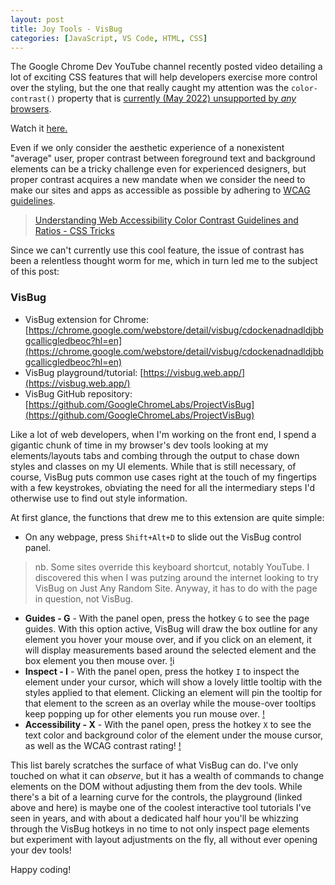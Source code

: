 ```yaml
---
layout: post
title: Joy Tools - VisBug
categories: [JavaScript, VS Code, HTML, CSS]
---
```

The Google Chrome Dev YouTube channel recently posted video detailing a lot of exciting CSS features that will help developers exercise more control over the styling, but the one that really caught my attention was the `color-contrast()` property that is [currently (May 2022) unsupported by *any* browsers](https://developer.mozilla.org/en-US/docs/Web/CSS/color_value/color-contrast). 

Watch it [here.](https://www.youtube.com/watch?v=Xy9ZXRRgpLk&t=636s) 

Even if we only consider the aesthetic experience of a nonexistent "average" user, proper contrast between foreground text and background elements can be a tricky challenge even for experienced designers, but proper contrast acquires a new mandate when we consider the need to make our sites and apps as accessible as possible by adhering to [WCAG guidelines](https://www.w3.org/TR/WCAG21/). 

> [Understanding Web Accessibility Color Contrast Guidelines and Ratios - CSS Tricks](https://css-tricks.com/understanding-web-accessibility-color-contrast-guidelines-and-ratios/)

Since we can't currently use this cool feature, the issue of contrast has been a relentless thought worm for me, which in turn led me to the subject of this post: 

### VisBug

* VisBug extension for Chrome: [https://chrome.google.com/webstore/detail/visbug/cdockenadnadldjbbgcallicgledbeoc?hl=en](https://chrome.google.com/webstore/detail/visbug/cdockenadnadldjbbgcallicgledbeoc?hl=en)
* VisBug playground/tutorial: [https://visbug.web.app/](https://visbug.web.app/)
* VisBug GitHub repository: [https://github.com/GoogleChromeLabs/ProjectVisBug](https://github.com/GoogleChromeLabs/ProjectVisBug)

Like a lot of web developers, when I'm working on the front end, I spend a gigantic chunk of time in my browser's dev tools looking at my elements/layouts tabs and combing through the output to chase down styles and classes on my UI elements. While that is still necessary, of course, VisBug puts common use cases right at the touch of my fingertips with a few keystrokes, obviating the need for all the intermediary steps I'd otherwise use to find out style information. 

At first glance, the functions that drew me to this extension are quite simple:
* On any webpage, press `Shift+Alt+D` to slide out the VisBug control panel. 
> nb. Some sites override this keyboard shortcut, notably YouTube. I discovered this when I was putzing around the internet looking to try VisBug on Just Any Random Site. Anyway, it has to do with the page in question, not VisBug. 
* **Guides - G** - With the panel open, press the hotkey `G` to see the page guides. With this option active, VisBug will draw the box outline for any element you hover your mouse over, and if you click on an element, it will display measurements based around the selected element and the box element you then mouse over. 
[!](https://i.imgur.com/1S6HzBm.png)i
* **Inspect - I** - With the panel open, press the hotkey `I` to inspect the element under your cursor, which will show a lovely little tooltip with the styles applied to that element. Clicking an element will pin the tooltip for that element to the screen as an overlay while the mouse-over tooltips keep popping up for other elements you run mouse over. 
[!](https://i.imgur.com/uAskOJf.png)
* **Accessibility - X** - With the panel open, press the hotkey `X` to see the text color and background color of the element under the mouse cursor, as well as the WCAG contrast rating! 
[!](https://i.imgur.com/Q59INoz.png)

This list barely scratches the surface of what VisBug can do. I've only touched on what it can *observe*, but it has a wealth of commands to change elements on the DOM without adjusting them from the dev tools. While there's a bit of a learning curve for the controls, the playground (linked above and here) is maybe one of the coolest interactive tool tutorials I've seen in years, and with about a dedicated half hour you'll be whizzing through the VisBug hotkeys in no time to not only inspect page elements but experiment with layout adjustments on the fly, all without ever opening your dev tools! 

Happy coding! 
